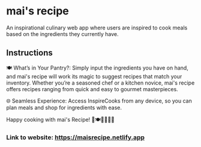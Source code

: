 # mai's recipe
An inspirational culinary web app where users are inspired to cook meals based on the ingredients they currently have.

## Instructions 
🍽️ What’s in Your Pantry?: Simply input the ingredients you have on hand, and mai's recipe will work its magic to suggest recipes that match your inventory. Whether you’re a seasoned chef or a kitchen novice, mai's recipe offers recipes ranging from quick and easy to gourmet masterpieces.

🌐 Seamless Experience: Access InspireCooks from any device, so you can plan meals and shop for ingredients with ease.




Happy cooking with mai's Recipe! 🍳🍽️👩‍🍳👨‍🍳


### Link to website: https://maisrecipe.netlify.app
